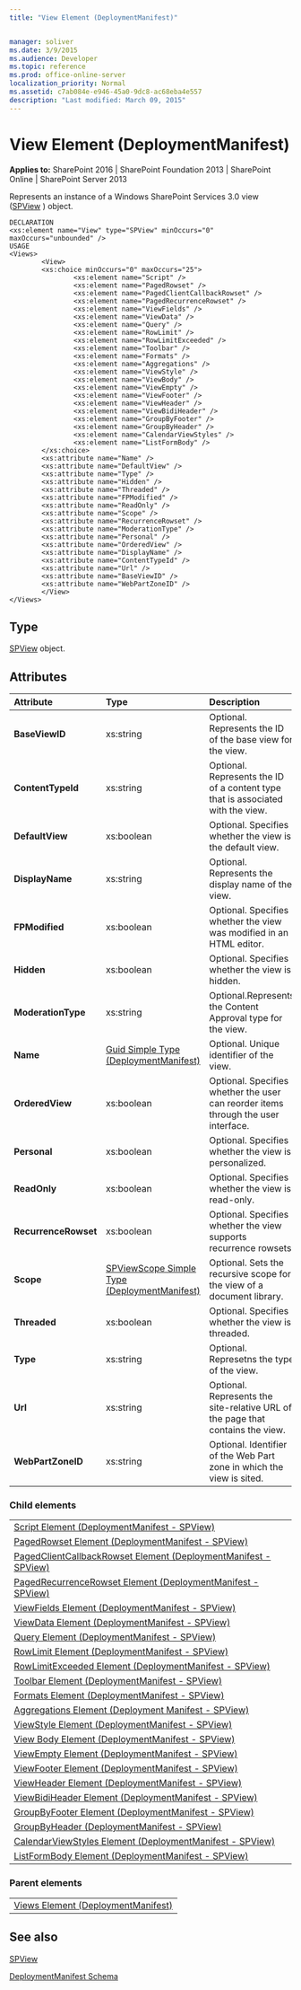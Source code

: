 ```yaml
---
title: "View Element (DeploymentManifest)"


manager: soliver
ms.date: 3/9/2015
ms.audience: Developer
ms.topic: reference
ms.prod: office-online-server
localization_priority: Normal
ms.assetid: c7ab084e-e946-45a0-9dc8-ac68eba4e557
description: "Last modified: March 09, 2015"
---
```


# View Element (DeploymentManifest)

 
  
 **Applies to:** SharePoint 2016 | SharePoint Foundation 2013 | SharePoint Online | SharePoint Server 2013 
  
Represents an instance of a Windows SharePoint Services 3.0 view ([SPView](https://msdn.microsoft.com/library/Microsoft.SharePoint.SPView.aspx) ) object. 
  
```
DECLARATION
<xs:element name="View" type="SPView" minOccurs="0" maxOccurs="unbounded" />
USAGE
<Views>
        <View>
        <xs:choice minOccurs="0" maxOccurs="25">
                <xs:element name="Script" />
                <xs:element name="PagedRowset" />
                <xs:element name="PagedClientCallbackRowset" />
                <xs:element name="PagedRecurrenceRowset" />
                <xs:element name="ViewFields" />
                <xs:element name="ViewData" />
                <xs:element name="Query" />
                <xs:element name="RowLimit" />
                <xs:element name="RowLimitExceeded" />
                <xs:element name="Toolbar" />
                <xs:element name="Formats" />
                <xs:element name="Aggregations" />
                <xs:element name="ViewStyle" />
                <xs:element name="ViewBody" />
                <xs:element name="ViewEmpty" />
                <xs:element name="ViewFooter" />
                <xs:element name="ViewHeader" />
                <xs:element name="ViewBidiHeader" />
                <xs:element name="GroupByFooter" />
                <xs:element name="GroupByHeader" />
                <xs:element name="CalendarViewStyles" />
                <xs:element name="ListFormBody" />
        </xs:choice>
        <xs:attribute name="Name" />
        <xs:attribute name="DefaultView" />
        <xs:attribute name="Type" />
        <xs:attribute name="Hidden" />
        <xs:attribute name="Threaded" />
        <xs:attribute name="FPModified" />
        <xs:attribute name="ReadOnly" />
        <xs:attribute name="Scope" />
        <xs:attribute name="RecurrenceRowset" />
        <xs:attribute name="ModerationType" />
        <xs:attribute name="Personal" />
        <xs:attribute name="OrderedView" />
        <xs:attribute name="DisplayName" />
        <xs:attribute name="ContentTypeId" />
        <xs:attribute name="Url" />
        <xs:attribute name="BaseViewID" />
        <xs:attribute name="WebPartZoneID" />
        </View>
</Views>

```

## Type

[SPView](https://msdn.microsoft.com/library/Microsoft.SharePoint.SPView.aspx) object. 
  
## Attributes

|**Attribute**|**Type**|**Description**|
|:-----|:-----|:-----|
|**BaseViewID** <br/> |xs:string  <br/> |Optional. Represents the ID of the base view for the view.  <br/> |
|**ContentTypeId** <br/> |xs:string  <br/> |Optional. Represents the ID of a content type that is associated with the view.  <br/> |
|**DefaultView** <br/> |xs:boolean  <br/> |Optional. Specifies whether the view is the default view.  <br/> |
|**DisplayName** <br/> |xs:string  <br/> |Optional. Represents the display name of the view.  <br/> |
|**FPModified** <br/> |xs:boolean  <br/> |Optional. Specifies whether the view was modified in an HTML editor.  <br/> |
|**Hidden** <br/> |xs:boolean  <br/> |Optional. Specifies whether the view is hidden.  <br/> |
|**ModerationType** <br/> |xs:string  <br/> |Optional.Represents the Content Approval type for the view.  <br/> |
|**Name** <br/> |[Guid Simple Type (DeploymentManifest)](guid-simple-type-deploymentmanifest.md) <br/> |Optional. Unique identifier of the view.  <br/> |
|**OrderedView** <br/> |xs:boolean  <br/> |Optional. Specifies whether the user can reorder items through the user interface.  <br/> |
|**Personal** <br/> |xs:boolean  <br/> |Optional. Specifies whether the view is personalized.  <br/> |
|**ReadOnly** <br/> |xs:boolean  <br/> |Optional. Specifies whether the view is read-only.  <br/> |
|**RecurrenceRowset** <br/> |xs:boolean  <br/> |Optional. Specifies whether the view supports recurrence rowsets.  <br/> |
|**Scope** <br/> |[SPViewScope Simple Type (DeploymentManifest)](spviewscope-simple-type-deploymentmanifest.md) <br/> |Optional. Sets the recursive scope for the view of a document library.  <br/> |
|**Threaded** <br/> |xs:boolean  <br/> |Optional. Specifies whether the view is threaded.  <br/> |
|**Type** <br/> |xs:string  <br/> |Optional. Represetns the type of the view.  <br/> |
|**Url** <br/> |xs:string  <br/> |Optional. Represents the site-relative URL of the page that contains the view.  <br/> |
|**WebPartZoneID** <br/> |xs:string  <br/> |Optional. Identifier of the Web Part zone in which the view is sited.  <br/> |
   
### Child elements

||
|:-----|
|[Script Element (DeploymentManifest - SPView)](script-element-deploymentmanifestspview.md) <br/> |
|[PagedRowset Element (DeploymentManifest - SPView)](pagedrowset-element-deploymentmanifestspview.md) <br/> |
|[PagedClientCallbackRowset Element (DeploymentManifest - SPView)](pagedclientcallbackrowset-element-deploymentmanifestspview.md) <br/> |
|[PagedRecurrenceRowset Element (DeploymentManifest - SPView)](pagedrecurrencerowset-element-deploymentmanifestspview.md) <br/> |
|[ViewFields Element (DeploymentManifest - SPView)](viewfields-element-deploymentmanifestspview.md) <br/> |
|[ViewData Element (DeploymentManifest - SPView)](viewdata-element-deploymentmanifestspview.md) <br/> |
|[Query Element (DeploymentManifest - SPView)](query-element-deploymentmanifestspview.md) <br/> |
|[RowLimit Element (DeploymentManifest - SPView)](rowlimit-element-deploymentmanifestspview.md) <br/> |
|[RowLimitExceeded Element (DeploymentManifest - SPView)](rowlimitexceeded-element-deploymentmanifestspview.md) <br/> |
|[Toolbar Element (DeploymentManifest - SPView)](toolbar-element-deploymentmanifestspview.md) <br/> |
|[Formats Element (DeploymentManifest - SPView)](formats-element-deploymentmanifestspview.md) <br/> |
|[Aggregations Element (Deployment Manifest - SPView)](aggregations-element-deployment-manifestspview.md) <br/> |
|[ViewStyle Element (DeploymentManifest - SPView)](viewstyle-element-deploymentmanifestspview.md) <br/> |
|[View Body Element (DeploymentManifest - SPView)](view-body-element-deploymentmanifestspview.md) <br/> |
|[ViewEmpty Element (DeploymentManifest - SPView)](viewempty-element-deploymentmanifestspview.md) <br/> |
|[ViewFooter Element (DeploymentManifest - SPView)](viewfooter-element-deploymentmanifestspview.md) <br/> |
|[ViewHeader Element (DeploymentManifest - SPView)](viewheader-element-deploymentmanifestspview.md) <br/> |
|[ViewBidiHeader Element (DeploymentManifest - SPView)](viewbidiheader-element-deploymentmanifestspview.md) <br/> |
|[GroupByFooter Element (DeploymentManifest - SPView)](groupbyfooter-element-deploymentmanifestspview.md) <br/> |
|[GroupByHeader (DeploymentManifest - SPView)](groupbyheader-deploymentmanifestspview.md) <br/> |
|[CalendarViewStyles Element (DeploymentManifest - SPView)](calendarviewstyles-element-deploymentmanifestspview.md) <br/> |
|[ListFormBody Element (DeploymentManifest - SPView)](listformbody-element-deploymentmanifestspview.md) <br/> |
   
### Parent elements

||
|:-----|
|[Views Element (DeploymentManifest)](views-element-deploymentmanifest.md)
   
## See also



[SPView](https://msdn.microsoft.com/library/Microsoft.SharePoint.SPView.aspx)


[DeploymentManifest Schema](deploymentmanifest-schema.md)

